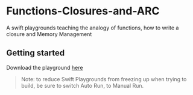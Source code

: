 # Functions-Closures-and-ARC
A swift playgrounds teaching the analogy of functions, how to write a closure and Memory Management

## Getting started
Download the playground [here](https://github.com/MakeSchool-Tutorials/Functions-Closures-and-ARC/edit/master/content/Functions%20Closures%20and%20ARC.playground.zip)

> Note: to reduce Swift Playgrounds from freezing up when trying to build, be sure to switch Auto Run, to Manual Run.
